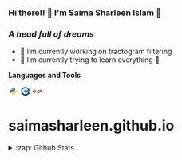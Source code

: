 

<!--
**saimasharleen/saimasharleen** is a ✨ _special_ ✨ repository because its `README.md` (this file) appears on your GitHub profile.
-->
### Hi there!! 🐼 I'm Saima Sharleen Islam 👋

### *A head full of dreams*
- 🔭 I’m currently working on tractogram filtering
- 🌱 I’m currently trying to learn everything 🤣


**Languages and Tools**

<code><img height="20" src="https://raw.githubusercontent.com/github/explore/a5995564b5ff71c41da080abc49f1ba4132127c1/topics/python/python.png"></code>
<code><img height="20" src="https://raw.githubusercontent.com/github/explore/180320cffc25f4ed1bbdfd33d4db3a66eeeeb358/topics/cpp/cpp.png"></code>
<code><img height="20" src="https://raw.githubusercontent.com/github/explore/80688e429a7d4ef2fca1e82350fe8e3517d3494d/topics/git/git.png"></code>

# saimasharleen.github.io
</details>

<details>
  <summary>:zap: Github Stats</summary>

 <img align="left" alt="Saima's Github Stats" src="https://gitreadmestats.vercel.app/api?username=saimasharleen&show_icons=true&hide_border=true&theme=radical" />
<br>


<img align="left" alt="Saima's Github Stats" src="https://gitreadmestats.vercel.app/api/top-langs/?username=saimasharleen&layout=compact&&hide_border=true&theme=radical" />

</details>
